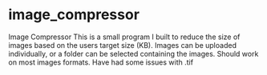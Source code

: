 # image_compressor
Image Compressor
This is a small program I built to reduce the size of images based on the users target size (KB). Images can be uploaded individually, or a folder can be selected containing the images. Should work on most images formats. Have had some issues with .tif
